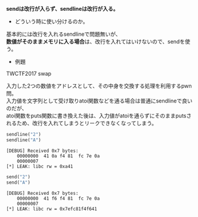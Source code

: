 **sendは改行が入らず、sendlineは改行が入る。**  

* どういう時に使い分けるのか。

基本的には改行を入れるsendlineで問題無いが、  
**数値がそのままメモリに入る場合**は、改行を入れてはいけないので、sendを使う。  

* 例題

TWCTF2017 swap

入力した2つの数値をアドレスとして、その中身を交換する処理を利用するpwn問。  
入力値を文字列として受け取りatoi関数などを通る場合は普通にsendlineで良いのだが、  
atoi関数をputs関数に書き換えた後は、入力値がatoiを通らずにそのままputsされるため、改行を入れてしまうとリークできなくなってしまう。  
```python
sendline("2")
sendline("A")
```
```
[DEBUG] Received 0x7 bytes:
    00000000  41 0a f4 81  fc 7e 0a 
    00000007
[*] LEAK: libc rw = 0xa41
```
```python
send("2")
send("A")
```
```
[DEBUG] Received 0x7 bytes:
    00000000  41 f6 f4 81  fc 7e 0a 
    00000007
[*] LEAK: libc rw = 0x7efc81f4f641
```

